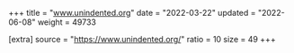 +++
title = "www.unindented.org"
date = "2022-03-22"
updated = "2022-06-08"
weight = 49733

[extra]
source = "https://www.unindented.org/"
ratio = 10
size = 49
+++
